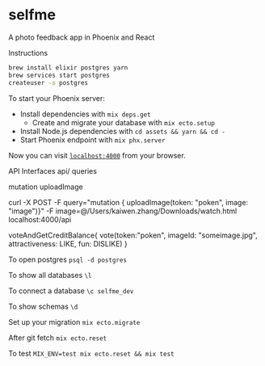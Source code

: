 # selfme
A photo feedback app in Phoenix and React

Instructions
```bash
brew install elixir postgres yarn
brew services start postgres
createuser -s postgres
```
To start your Phoenix server:

  * Install dependencies with `mix deps.get`
      * Create and migrate your database with `mix ecto.setup`
  * Install Node.js dependencies with `cd assets && yarn && cd -`
  * Start Phoenix endpoint with `mix phx.server`

Now you can visit [`localhost:4000`](http://localhost:4000) from your browser.

API Interfaces
api/
queries

mutation
uploadImage

curl -X POST -F query="mutation { uploadImage(token: \"poken\", image: \"image\")}" -F image=@/Users/kaiwen.zhang/Downloads/watch.html localhost:4000/api

voteAndGetCreditBalance{
  vote(token:"poken",
  imageId: "someimage.jpg",
  attractiveness: LIKE,
  fun: DISLIKE)
}

To open postgres
`psql -d postgres`

To show all databases
`\l`

To connect a database
`\c selfme_dev`

To show schemas
`\d`

Set up your migration 
`mix ecto.migrate`

After git fetch 
`mix ecto.reset`

To test
`MIX_ENV=test mix ecto.reset && mix test`